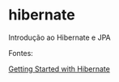 # hibernate
Introdução ao Hibernate e JPA

Fontes:

[Getting Started with Hibernate](https://docs.jboss.org/hibernate/orm/6.3/quickstart/html_single/])
